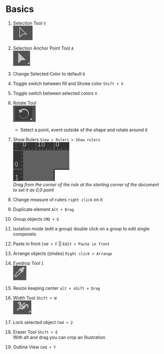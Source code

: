 # Basics

1.	Selection Tool `V`  
![alt-text](https://github.com/EmilioJeldes/Illustrator-Basics-Udemy/blob/master/imgs/basic/selection-tool.png "selection tool")

2.	Selection Anchor Point Tool `A`  
![alt-text](https://github.com/EmilioJeldes/Illustrator-Basics-Udemy/blob/master/imgs/basic/select-anchorpoint.png "select anchor point tool")

3.  Change Selected Color to default `D`  

4.  Toggle switch between fill and Stroke color `Shift + X`

5.  Toggle switch between selected colors `X`  

6.  Rotate Tool  
![alt-text](https://github.com/EmilioJeldes/Illustrator-Basics-Udemy/blob/master/imgs/basic/rotate-tool.png "rotate tool")  
	- Select a point, event outside of the shape and rotate around it

7. Show Rulers `View > Rulers > Show rulers`  
![alt-text](https://github.com/EmilioJeldes/Illustrator-Basics-Udemy/blob/master/imgs/basic/rules-zero.png "ruler to zero")  
*Drag from the corner of the rule at the starting corner of the document to set it as 0,0 point*

8. Change measure of rulers `right click` on it

8. Duplicate element `Alt + Drag`

9. Group objects `CMD + G`

10. Isolation mode (edit a group) double click on a group to edit single componets

11. Paste in front `Cmd + F` || `Edit > Paste in front`

12. Arrange objects (zindex) `Right click > Arrange`

13.  Eyedrop Tool `I`   
![alt-text](https://github.com/EmilioJeldes/Illustrator-Basics-Udemy/blob/master/imgs/basic/eyedrop-tool.png "eyedrop tool")  

14.  Resize keeping center `alt + shift + Drag`

15.  Width Tool `Shift + W`   
![alt-text](https://github.com/EmilioJeldes/Illustrator-Basics-Udemy/blob/master/imgs/basic/width-tool.png "width tool")  

16. Lock selected object `Cmd + 2`

17. Eraser Tool `Shift + E`  
With alt and drag you can crop an illustration

18. Outline View `Cmd + Y`


